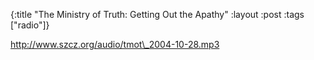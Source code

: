 {:title "The Ministry of Truth: Getting Out the Apathy"
:layout :post
:tags  ["radio"]}

<http://www.szcz.org/audio/tmot\_2004-10-28.mp3>

